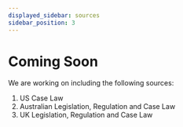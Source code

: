 ```yaml
---
displayed_sidebar: sources
sidebar_position: 3
---
```


# Coming Soon

We are working on including the following sources:

1. US Case Law
2. Australian Legislation, Regulation and Case Law
3. UK Legislation, Regulation and Case Law
